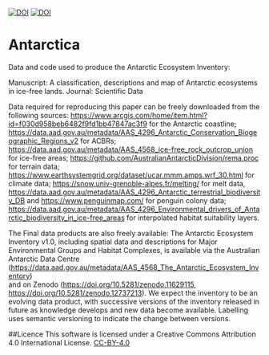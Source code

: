 [![DOI](https://doi.org/10.5281/zenodo.11629115)](https://doi.org/10.5281/zenodo.11629115)
[![DOI](https://doi.org/10.5281/zenodo.12737213)](https://doi.org/10.5281/zenodo.12737213)


# Antarctica
Data and code used to produce the Antarctic Ecosystem Inventory:

Manuscript: A classification, descriptions and map of Antarctic ecosystems in ice-free lands.
Journal: Scientific Data

Data required for reproducing this paper can be freely downloaded from the following sources:
https://www.arcgis.com/home/item.html?id=f030d958beb6482f9fd1bb47847ac3f9 for the Antarctic coastline; 
https://data.aad.gov.au/metadata/AAS_4296_Antarctic_Conservation_Biogeographic_Regions_v2 for ACBRs;
https://data.aad.gov.au/metadata/AAS_4568_ice-free_rock_outcrop_union for ice-free areas;
https://github.com/AustralianAntarcticDivision/rema.proc for terrain data;
https://www.earthsystemgrid.org/dataset/ucar.mmm.amps.wrf_30.html for climate data;
https://snow.univ-grenoble-alpes.fr/melting/ for melt data, 
https://data.aad.gov.au/metadata/AAS_4296_Antarctic_terrestrial_biodiversity_DB and https://www.penguinmap.com/ for penguin colony data; 
https://data.aad.gov.au/metadata/AAS_4296_Environmental_drivers_of_Antarctic_biodiversity_in_ice-free_areas for interpolated habitat suitability layers. 

The Final data products are also freely available: 
The Antarctic Ecosystem Inventory v1.0, including spatial data and descriptions for Major Environmental Groups and Habitat Complexes, is available via the Australian Antarctic Data Centre 
(https://data.aad.gov.au/metadata/AAS_4568_The_Antarctic_Ecosystem_Inventory)   
and on Zenodo (https://doi.org/10.5281/zenodo.11629115, https://doi.org/10.5281/zenodo.12737213). 
We expect the inventory to be an evolving data product, with successive versions of the inventory released in future as knowledge develops and new data become available. Labelling uses semantic versioning to indicate the change between versions. 

##Licence
This software is licensed under a Creative Commons Attribution 4.0 International License. [CC-BY-4.0](https://creativecommons.org/licenses/by/4.0/)